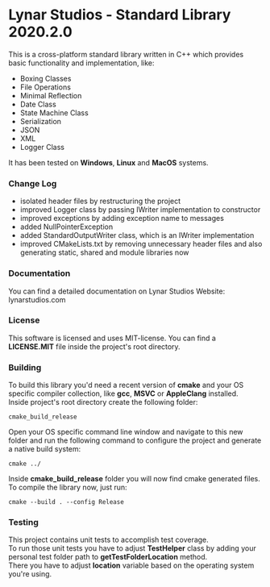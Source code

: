 # Lynar Studios - Standard Library 2020.2.0 #

This is a cross-platform standard library written in C++ which provides basic functionality and implementation, like:
 
- Boxing Classes
- File Operations
- Minimal Reflection
- Date Class
- State Machine Class
- Serialization
- JSON
- XML
- Logger Class

It has been tested on __Windows__, __Linux__ and __MacOS__ systems.

### Change Log ###

- isolated header files by restructuring the project
- improved Logger class by passing IWriter implementation to constructor
- improved exceptions by adding exception name to messages
- added NullPointerException
- added StandardOutputWriter class, which is an IWriter implementation
- improved CMakeLists.txt by removing unnecessary header files and also generating static, shared and module libraries now

### Documentation ###

You can find a detailed documentation on Lynar Studios Website: lynarstudios.com

### License ###

This software is licensed and uses MIT-license. You can find a __LICENSE.MIT__ file inside the project's root directory.

### Building ###

To build this library you'd need a recent version of __cmake__ and your OS specific compiler collection, like __gcc__, __MSVC__ or __AppleClang__ installed.  
Inside project's root directory create the following folder:

```
cmake_build_release
```

Open your OS specific command line window and navigate to this new folder and run the following command to configure the project and generate a native build system:  

```
cmake ../
```

Inside __cmake_build_release__ folder you will now find cmake generated files. To compile the library now, just run:   

```
cmake --build . --config Release
```

### Testing ###

This project contains unit tests to accomplish test coverage.  
To run those unit tests you have to adjust __TestHelper__ class by adding your personal test folder path to __getTestFolderLocation__ method.  
There you have to adjust __location__ variable based on the operating system you're using.
